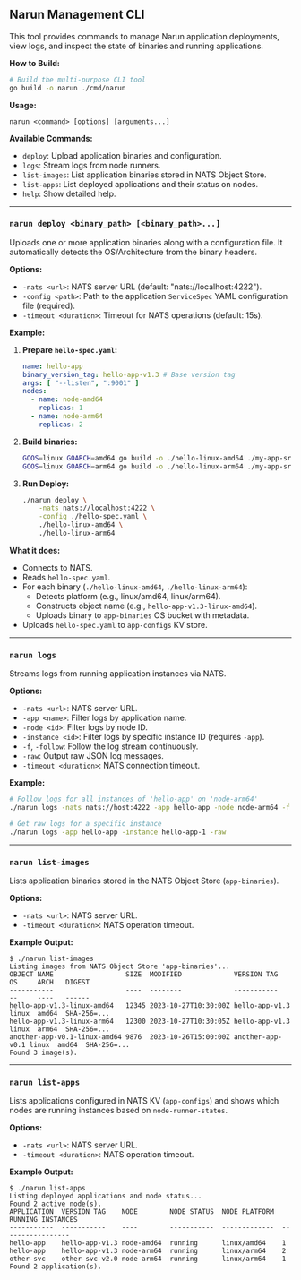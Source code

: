 ## Narun Management CLI

This tool provides commands to manage Narun application deployments, view logs, and inspect the state of binaries and running applications.

**How to Build:**

```bash
# Build the multi-purpose CLI tool
go build -o narun ./cmd/narun
```

**Usage:**

```
narun <command> [options] [arguments...]
```

**Available Commands:**

*   `deploy`: Upload application binaries and configuration.
*   `logs`: Stream logs from node runners.
*   `list-images`: List application binaries stored in NATS Object Store.
*   `list-apps`: List deployed applications and their status on nodes.
*   `help`: Show detailed help.

---

### `narun deploy <binary_path> [<binary_path>...]`

Uploads one or more application binaries along with a configuration file. It automatically detects the OS/Architecture from the binary headers.

**Options:**

*   `-nats <url>`: NATS server URL (default: "nats://localhost:4222").
*   `-config <path>`: Path to the application `ServiceSpec` YAML configuration file (required).
*   `-timeout <duration>`: Timeout for NATS operations (default: 15s).

**Example:**

1.  **Prepare `hello-spec.yaml`:**
    ```yaml
    name: hello-app
    binary_version_tag: hello-app-v1.3 # Base version tag
    args: [ "--listen", ":9001" ]
    nodes:
      - name: node-amd64
        replicas: 1
      - name: node-arm64
        replicas: 2
    ```
2.  **Build binaries:**
    ```bash
    GOOS=linux GOARCH=amd64 go build -o ./hello-linux-amd64 ./my-app-src
    GOOS=linux GOARCH=arm64 go build -o ./hello-linux-arm64 ./my-app-src
    ```
3.  **Run Deploy:**
    ```bash
    ./narun deploy \
        -nats nats://localhost:4222 \
        -config ./hello-spec.yaml \
        ./hello-linux-amd64 \
        ./hello-linux-arm64
    ```

**What it does:**
*   Connects to NATS.
*   Reads `hello-spec.yaml`.
*   For each binary (`./hello-linux-amd64`, `./hello-linux-arm64`):
    *   Detects platform (e.g., linux/amd64, linux/arm64).
    *   Constructs object name (e.g., `hello-app-v1.3-linux-amd64`).
    *   Uploads binary to `app-binaries` OS bucket with metadata.
*   Uploads `hello-spec.yaml` to `app-configs` KV store.

---

### `narun logs`

Streams logs from running application instances via NATS.

**Options:**

*   `-nats <url>`: NATS server URL.
*   `-app <name>`: Filter logs by application name.
*   `-node <id>`: Filter logs by node ID.
*   `-instance <id>`: Filter logs by specific instance ID (requires `-app`).
*   `-f`, `-follow`: Follow the log stream continuously.
*   `-raw`: Output raw JSON log messages.
*   `-timeout <duration>`: NATS connection timeout.

**Example:**

```bash
# Follow logs for all instances of 'hello-app' on 'node-arm64'
./narun logs -nats nats://host:4222 -app hello-app -node node-arm64 -f

# Get raw logs for a specific instance
./narun logs -app hello-app -instance hello-app-1 -raw
```

---

### `narun list-images`

Lists application binaries stored in the NATS Object Store (`app-binaries`).

**Options:**

*   `-nats <url>`: NATS server URL.
*   `-timeout <duration>`: NATS operation timeout.

**Example Output:**

```
$ ./narun list-images
Listing images from NATS Object Store 'app-binaries'...
OBJECT NAME                  SIZE  MODIFIED             VERSION TAG    OS     ARCH   DIGEST
-----------                  ----  --------             -----------    --     ----   ------
hello-app-v1.3-linux-amd64   12345 2023-10-27T10:30:00Z hello-app-v1.3 linux  amd64  SHA-256=...
hello-app-v1.3-linux-arm64   12300 2023-10-27T10:30:05Z hello-app-v1.3 linux  arm64  SHA-256=...
another-app-v0.1-linux-amd64 9876  2023-10-26T15:00:00Z another-app-v0.1 linux  amd64  SHA-256=...
Found 3 image(s).
```

---

### `narun list-apps`

Lists applications configured in NATS KV (`app-configs`) and shows which nodes are running instances based on `node-runner-states`.

**Options:**

*   `-nats <url>`: NATS server URL.
*   `-timeout <duration>`: NATS operation timeout.

**Example Output:**

```
$ ./narun list-apps
Listing deployed applications and node status...
Found 2 active node(s).
APPLICATION  VERSION TAG    NODE        NODE STATUS  NODE PLATFORM  RUNNING INSTANCES
-----------  -----------    ----        -----------  -------------  -----------------
hello-app    hello-app-v1.3 node-amd64  running      linux/amd64    1
hello-app    hello-app-v1.3 node-arm64  running      linux/arm64    2
other-svc    other-svc-v2.0 node-arm64  running      linux/arm64    1
Found 2 application(s).
```
